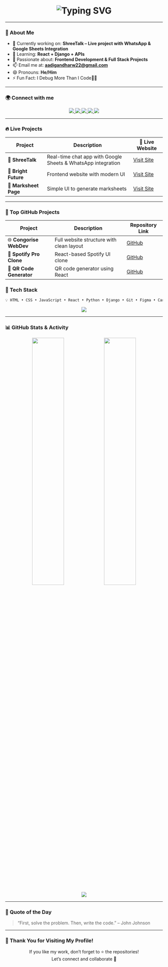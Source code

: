 
<h1 align="center">
  <img src="https://readme-typing-svg.demolab.com?font=Fira+Code&weight=500&size=24&pause=1000&center=true&vCenter=true&width=435&lines=Hi+%F0%9F%91%8B%2C+I'm+Aditya+Gandharv;Full+Stack+Web+Developer;React+%2B+Django+Lover;Let's+Build+Together+%F0%9F%9A%80" alt="Typing SVG" />
</h1>

---

### 🚀 About Me

- 🔭 Currently working on: **ShreeTalk – Live project with WhatsApp & Google Sheets Integration**
- 🌱 Learning: **React + Django + APIs**
- 🧠 Passionate about: **Frontend Development & Full Stack Projects**
- 📫 Email me at: **aadigandharw22@gmail.com**
- 😄 Pronouns: **He/Him**
- ⚡ Fun Fact: I Debug More Than I Code🧑‍💻

---

### 🌍 Connect with me

<p align="center">
  <a href="https://www.linkedin.com/in/aditya-gandharv/" target="_blank">
    <img src="https://img.shields.io/badge/-LinkedIn-blue?style=for-the-badge&logo=linkedin&logoColor=white" />
  </a>
  <a href="https://instagram.com/coder.aditya" target="_blank">
    <img src="https://img.shields.io/badge/-Instagram-E4405F?style=for-the-badge&logo=instagram&logoColor=white" />
  </a>
  <a href="https://www.youtube.com/@aadigandharw22" target="_blank">
    <img src="https://img.shields.io/badge/-YouTube-red?style=for-the-badge&logo=youtube&logoColor=white" />
  </a>
  <a href="https://www.hackerrank.com/aadigandharw22" target="_blank">
    <img src="https://img.shields.io/badge/-Hackerrank-2EC866?style=for-the-badge&logo=hackerrank&logoColor=white" />
  </a>
  <a href="https://leetcode.com/aadi_gandharw/" target="_blank">
    <img src="https://img.shields.io/badge/-LeetCode-FFA116?style=for-the-badge&logo=leetcode&logoColor=black" />
  </a>
</p>

---



### 🔥 Live Projects

| Project | Description | 🔗 Live Website |
|--------|-------------|----------------|
| 💬 **ShreeTalk** | Real-time chat app with Google Sheets & WhatsApp integration | [Visit Site](https://shreetalk.in) |
| 🎯 **Bright Future** | Frontend website with modern UI | [Visit Site](https://aadigandharw.github.io/Bright_Future/) |
| 🧾 **Marksheet Page** | Simple UI to generate marksheets | [Visit Site](https://aadigandharw.github.io/MarksheetPage/#courses) |



---

### 🚀 Top GitHub Projects

| Project | Description | Repository Link |
|--------|-------------|-----------------|
| 🌐 **Congorise WebDev** | Full website structure with clean layout | [GitHub](https://github.com/aadigandharw/Congorise_Webdev) |
| 🎵 **Spotify Pro Clone** | React-based Spotify UI clone | [GitHub](https://github.com/aadigandharw/Spotify-Clone/tree/main/SpotifyProClone) |
| 📲 **QR Code Generator** | QR code generator using React | [GitHub](https://github.com/aadigandharw/Qrcode-Generetor) |

### 🧰 Tech Stack

```md
💡 HTML • CSS • JavaScript • React • Python • Django • Git • Figma • Canva • Firebase • Bootstrap
```

<p align="center">
  <img src="https://skillicons.dev/icons?i=html,css,js,react,python,django,firebase,git,figma,bootstrap" />
</p>

---

### 📊 GitHub Stats & Activity

<p align="center">
  <img src="https://github-readme-stats.vercel.app/api?username=aadigandharw&show_icons=true&theme=midnight-purple" width="45%" />
  <img src="https://github-readme-stats.vercel.app/api/top-langs/?username=aadigandharw&layout=compact&theme=midnight-purple" width="45%" />
</p>

<p align="center">
  <img src="https://github-readme-activity-graph.vercel.app/graph?username=aadigandharw&theme=dracula" />
</p>

---

### 🎯 Quote of the Day

> “First, solve the problem. Then, write the code.” – John Johnson

---

### 🙌 Thank You for Visiting My Profile!

<p align="center">If you like my work, don’t forget to ⭐ the repositories!<br>Let’s connect and collaborate 🤝</p>
